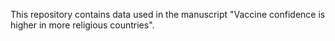 This repository contains data used in the manuscript "Vaccine confidence is higher in more religious countries".
